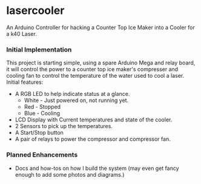 # lasercooler
An Arduino Controller for hacking a Counter Top Ice Maker into a Cooler for a k40 Laser.

### Initial Implementation

This project is starting simple, using a spare Arduino Mega and relay board, it will control the power to a counter top ice maker's compresser and cooling fan to control the temperature of the water used to cool a laser.  Initial features:
* A RGB LED to help indicate status at a glance.
   * White - Just powered on, not running yet.
   * Red - Stopped
   * Blue - Cooling
* LCD Display with Current temperatures and state of the cooler.
* 2 Sensors to pick up the temperatures.
* A Start/Stop button
* A pair of relays to power the compressor and compressor fan.

### Planned Enhancements
* Docs and how-tos on how I build the system (may even get fancy enough to add some photos and diagrams.)
